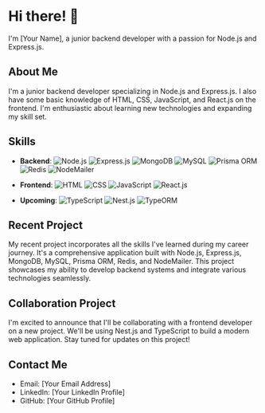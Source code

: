 # Hi there! 👋

I'm [Your Name], a junior backend developer with a passion for Node.js and Express.js.

## About Me

I'm a junior backend developer specializing in Node.js and Express.js. I also have some basic knowledge of HTML, CSS, JavaScript, and React.js on the frontend. I'm enthusiastic about learning new technologies and expanding my skill set.

<!--
**mrnobody1384/mrnobody1384** is a ✨ _special_ ✨ repository because its `README.md` (this file) appears on your GitHub profile.

Here are some ideas to get you started:

- 🔭 I’m currently working on My new Project
- 🌱 I’m currently learning TypeScript && NestJs
- 👯 I’m currently to collaborate with Mersad Habibi (https://github.com/MersadHabibi)
-->

## Skills

- **Backend**: 
  ![Node.js](https://img.shields.io/badge/Node.js-339933?logo=node.js&logoColor=white&style=flat)
  ![Express.js](https://img.shields.io/badge/Express.js-000000?logo=express&logoColor=white&style=flat)
  ![MongoDB](https://img.shields.io/badge/MongoDB-47A248?logo=mongodb&logoColor=white&style=flat)
  ![MySQL](https://img.shields.io/badge/MySQL-4479A1?logo=mysql&logoColor=white&style=flat)
  ![Prisma ORM](https://img.shields.io/badge/Prisma-2D3748?logo=prisma&logoColor=white&style=flat)
  ![Redis](https://img.shields.io/badge/Redis-DC382D?logo=redis&logoColor=white&style=flat)
  ![NodeMailer](https://img.shields.io/badge/NodeMailer-339933?logo=node.js&logoColor=white&style=flat)

- **Frontend**: 
  ![HTML](https://img.shields.io/badge/HTML5-E34F26?logo=html5&logoColor=white&style=flat)
  ![CSS](https://img.shields.io/badge/CSS3-1572B6?logo=css3&logoColor=white&style=flat)
  ![JavaScript](https://img.shields.io/badge/JavaScript-F7DF1E?logo=javascript&logoColor=black&style=flat)
  ![React.js](https://img.shields.io/badge/React.js-61DAFB?logo=react&logoColor=black&style=flat)

- **Upcoming**: 
  ![TypeScript](https://img.shields.io/badge/TypeScript-3178C6?logo=typescript&logoColor=white&style=flat)
  ![Nest.js](https://img.shields.io/badge/Nest.js-E0234E?logo=nestjs&logoColor=white&style=flat)
  ![TypeORM](https://img.shields.io/badge/TypeORM-000000?logo=typeorm&logoColor=white&style=flat)

## Recent Project

My recent project incorporates all the skills I've learned during my career journey. It's a comprehensive application built with Node.js, Express.js, MongoDB, MySQL, Prisma ORM, Redis, and NodeMailer. This project showcases my ability to develop backend systems and integrate various technologies seamlessly.

## Collaboration Project

I'm excited to announce that I'll be collaborating with a frontend developer on a new project. We'll be using Nest.js and TypeScript to build a modern web application. Stay tuned for updates on this project!

## Contact Me

- Email: [Your Email Address]
- LinkedIn: [Your LinkedIn Profile]
- GitHub: [Your GitHub Profile]


